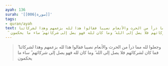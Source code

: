 ```yaml
---
ayah: 136
surah: '[[006|سورة]]'
tags:
- quran/ayah
text: وجعلوا لله مما ذرأ من الحرث والأنعام نصيبا فقالوا هذا لله بزعمهم وهذا لشركائنا
  ۖ فما كان لشركائهم فلا يصل إلى الله ۖ وما كان لله فهو يصل إلى شركائهم ۗ ساء ما يحكمون
---
```

> وجعلوا لله مما ذرأ من الحرث والأنعام نصيبا فقالوا هذا لله بزعمهم وهذا لشركائنا ۖ فما كان لشركائهم فلا يصل إلى الله ۖ وما كان لله فهو يصل إلى شركائهم ۗ ساء ما يحكمون
